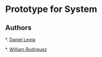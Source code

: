 # Prototype for System

## Authors
*. [Daniel Leota](https://github.com/DrNykterstein)

*. [William Rodriguez](https://github.com/wjrsetbruce)




